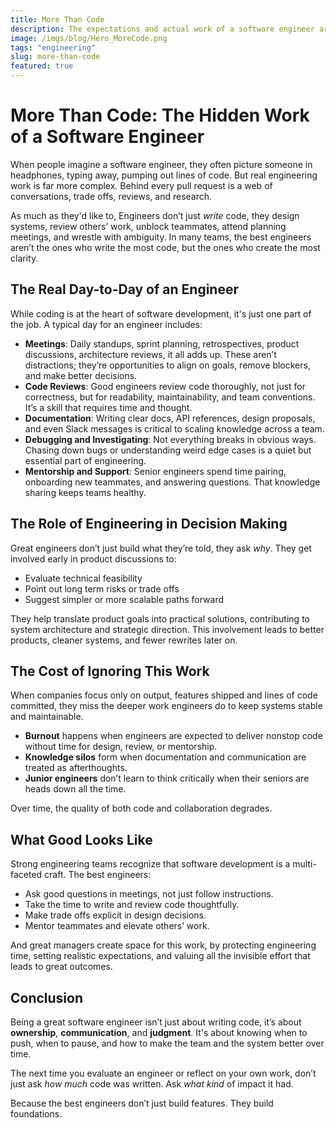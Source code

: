 ```yaml
---
title: More Than Code
description: The expectations and actual work of a software engineer are more than just coding
image: /imgs/blog/Hero_MoreCode.png
tags: "engineering"
slug: more-than-code
featured: true
---
```


# More Than Code: The Hidden Work of a Software Engineer

When people imagine a software engineer, they often picture someone in headphones, typing away, pumping out lines of code. But real engineering work is far more complex. Behind every pull request is a web of conversations, trade offs, reviews, and research.

As much as they'd like to, Engineers don’t just *write* code, they design systems, review others’ work, unblock teammates, attend planning meetings, and wrestle with ambiguity. In many teams, the best engineers aren’t the ones who write the most code, but the ones who create the most clarity.

## The Real Day-to-Day of an Engineer

While coding is at the heart of software development, it's just one part of the job. A typical day for an engineer includes:

- **Meetings**: Daily standups, sprint planning, retrospectives, product discussions, architecture reviews, it all adds up. These aren’t distractions; they’re opportunities to align on goals, remove blockers, and make better decisions.
- **Code Reviews**: Good engineers review code thoroughly, not just for correctness, but for readability, maintainability, and team conventions. It’s a skill that requires time and thought.
- **Documentation**: Writing clear docs, API references, design proposals, and even Slack messages is critical to scaling knowledge across a team.
- **Debugging and Investigating**: Not everything breaks in obvious ways. Chasing down bugs or understanding weird edge cases is a quiet but essential part of engineering.
- **Mentorship and Support**: Senior engineers spend time pairing, onboarding new teammates, and answering questions. That knowledge sharing keeps teams healthy.

## The Role of Engineering in Decision Making

Great engineers don’t just build what they’re told, they ask *why*. They get involved early in product discussions to:

- Evaluate technical feasibility  
- Point out long term risks or trade offs  
- Suggest simpler or more scalable paths forward  

They help translate product goals into practical solutions, contributing to system architecture and strategic direction. This involvement leads to better products, cleaner systems, and fewer rewrites later on.

## The Cost of Ignoring This Work

When companies focus only on output, features shipped and lines of code committed, they miss the deeper work engineers do to keep systems stable and maintainable.

- **Burnout** happens when engineers are expected to deliver nonstop code without time for design, review, or mentorship.  
- **Knowledge silos** form when documentation and communication are treated as afterthoughts.  
- **Junior engineers** don’t learn to think critically when their seniors are heads down all the time.  

Over time, the quality of both code and collaboration degrades.

## What Good Looks Like

Strong engineering teams recognize that software development is a multi-faceted craft. The best engineers:

- Ask good questions in meetings, not just follow instructions.  
- Take the time to write and review code thoughtfully.  
- Make trade offs explicit in design decisions.  
- Mentor teammates and elevate others’ work.  

And great managers create space for this work, by protecting engineering time, setting realistic expectations, and valuing all the invisible effort that leads to great outcomes.

## Conclusion

Being a great software engineer isn’t just about writing code, it’s about **ownership**, **communication**, and **judgment**. It's about knowing when to push, when to pause, and how to make the team and the system better over time.

The next time you evaluate an engineer or reflect on your own work, don’t just ask *how much* code was written. Ask *what kind* of impact it had.

Because the best engineers don’t just build features. They build foundations.
